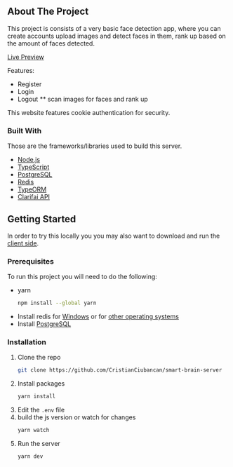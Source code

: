 <!-- ABOUT THE PROJECT -->
## About The Project

This project is consists of a very basic face detection app, where you can create accounts upload images and detect faces in them, rank up based on the amount of faces detected.

[Live Preview](https://smart-brain.happyoctopus.click/)

Features:
* Register
* Login
* Logout
** scan images for faces and rank up

This website features cookie authentication for security.



### Built With

Those are the frameworks/libraries used to build this server.

* [Node.js](https://nodejs.org/)
* [TypeScript](https://www.typescriptlang.org/)
* [PostgreSQL](https://www.postgresql.org/)
* [Redis](https://redis.com/)
* [TypeORM](https://typeorm.io/#/)
* [Clarifai API](https://clarifai.com/)



<!-- GETTING STARTED -->
## Getting Started

In order to try this locally you you may also want to download and run the [client side](https://github.com/CristianCiubancan/smart-brain-client).

### Prerequisites

To run this project you will need to do the following:
* yarn
  ```sh
  npm install --global yarn
  ```
* Install redis for [Windows](https://github.com/microsoftarchive/redis/releases/tag/win-3.0.504) or for [other operating systems](https://redis.io/download)
* Install [PostgreSQL](https://www.postgresql.org/download/)
  
  
### Installation

1. Clone the repo
   ```sh
   git clone https://github.com/CristianCiubancan/smart-brain-server
   ```
2. Install packages
   ```sh
   yarn install
   ```
3. Edit the `.env` file
4. build the js version or watch for changes
   ```sh
   yarn watch
   ```
5. Run the server
   ```sh
   yarn dev
   ```
